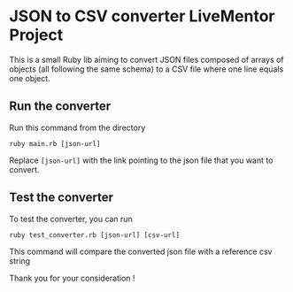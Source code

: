 # JSON to CSV converter LiveMentor Project

This is a small Ruby lib aiming to convert JSON files composed of arrays of objects (all following the same schema) to a CSV file where one line equals one object.

## Run the converter

Run this command from the directory

    ruby main.rb [json-url]

Replace `[json-url]` with the link pointing to the json file that you want to convert.


## Test the converter

To test the converter, you can run 

	ruby test_converter.rb [json-url] [csv-url]

This command will compare the converted json file with a reference csv string

Thank you for your consideration !